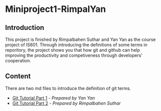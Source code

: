 # Miniproject1-RimpalYan

## **Introduction**

This project is finished by Rimpalbahen Suthar and Yan Yan as the course project of IS601. Through introducing the definitions of some terms in reporitory, the project shows you that how git and github can help improving the productivity and competiveness through developers' cooperation.

## **Content**

There are two md files to introduce the definition of git terms.

- [Git Tutorial Part 1](/GitTutorialPart1.md) - _Prepared by Yan Yan_
- [Git Tutorial Part 2](/GitTutorialPart2.md) - _Prepared by Rimpalbahen Suthar_
